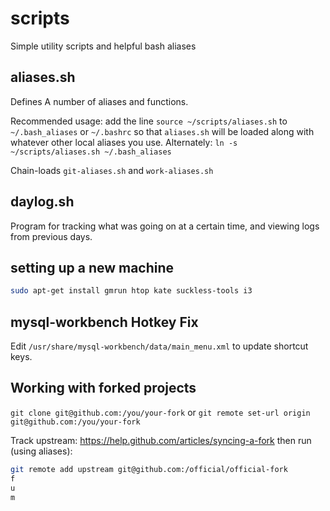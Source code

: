 # scripts

Simple utility scripts and helpful bash aliases

## aliases.sh

Defines A number of aliases and functions.

Recommended usage: add the line `source ~/scripts/aliases.sh` to `~/.bash_aliases` or `~/.bashrc` so that `aliases.sh` will be loaded along with whatever other local aliases you use.
Alternately: `ln -s ~/scripts/aliases.sh ~/.bash_aliases`

Chain-loads `git-aliases.sh` and `work-aliases.sh`

## daylog.sh

Program for tracking what was going on at a certain time, and viewing logs
from previous days.

## setting up a new machine

```bash
sudo apt-get install gmrun htop kate suckless-tools i3
```

## mysql-workbench Hotkey Fix

Edit `/usr/share/mysql-workbench/data/main_menu.xml` to update shortcut keys.

## Working with forked projects

`git clone git@github.com:/you/your-fork` or `git remote set-url origin git@github.com:/you/your-fork`

Track upstream: https://help.github.com/articles/syncing-a-fork then run (using aliases):
```bash
git remote add upstream git@github.com:/official/official-fork
f
u
m
```

